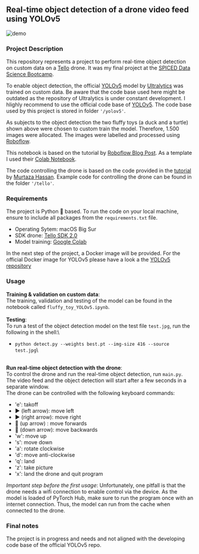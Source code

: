 ## **Real-time object detection of a drone video feed using YOLOv5**

![demo](demo.gif)

### **Project Description**
This repository represents a project to perform real-time object detection on custom data on a [Tello](https://www.ryzerobotics.com/de/tello) drone. It was my final project at the [SPICED Data Science Bootcamp](https://www.spiced-academy.com/en/program/data-science).

To enable object detection, the official [YOLOv5](https://github.com/ultralytics/yolov5) model by [Ultralytics](https://www.ultralytics.com/) was trained on custom data. Be aware that the code base used here might be outdated as the repository of Ultralytics is under constant development. I hlighly recommend to use the official code base of [YOLOv5](https://github.com/ultralytics/yolov5). The code base used by this project is stored in folder `'/yolov5'`.

As subjects to the object detection the two fluffy toys (a duck and a turtle) shown above were chosen to custom train the model. Therefore, 1.500 images were allocated. The images were labelled and processed using [Roboflow](https://roboflow.com/).

This notebook is based on the tutorial by [Roboflow Blog Post](https://blog.roboflow.ai/how-to-train-yolov5-on-a-custom-dataset/). As a template I used their [Colab Notebook](https://colab.research.google.com/drive/1gDZ2xcTOgR39tGGs-EZ6i3RTs16wmzZQ).

The code controlling the drone is based on the code provided in the [tutorial](https://www.murtazahassan.com/courses/drone-programming/) by [Murtaza Hassan](https://www.murtazahassan.com/). Example code for controlling the drone can be found in the folder `'/tello'`.

### **Requirements**
The project is Python 🐍 based. To run the code on your local machine, ensure to include all packages from the `requirements.txt` file.

* Operating Sytem: macOS Big Sur
* SDK drone: [Tello SDK 2.0](https://dl-cdn.ryzerobotics.com/downloads/Tello/Tello%20SDK%202.0%20User%20Guide.pdf)
* Model training: [Google Colab](https://colab.research.google.com/)

In the next step of the project, a Docker image will be provided. For the official Docker image for YOLOv5 please have a look a the [YOLOv5 repository](https://github.com/ultralytics/yolov5)

### **Usage**
**Training & validation on custom data**:\
The training, validation and testing of the model can be found in the notebook called `fluffy_toy_YOLOv5.ipynb`.\
\
**Testing**:\
To run a test of the object detection model on the test file `test.jpg`, run the following in the shell:\
* `python detect.py --weights best.pt --img-size 416 --source test.jpg`\

\
**Run real-time object detection with the drone**:\
To control the drone and run the real-time object detection, run `main.py`. The video feed and the object detection will start after a few seconds in a separate window.\
The drone can be controlled with the following keyboard commands:

* 'e': takoff
* ▶️ (left arrow): move left
* ▶️ (right arrow): move right
* 🔼 (up arrow) : move forwards
* 🔽 (down arrow): move backwards
* 'w': move up
* 's': move down
* 'a': rotate clockwise
* 'd': move anti-clockwise
* 'q': land
* 'z': take picture
* 'x': land the drone and quit program

*Important step before the first usage*: Unfortunately, one pitfall is that the drone needs a wifi connection to enable control via the device. As the model is loaded of PyTorch Hub, make sure to run the program once with an internet connection. Thus, the model can run from the cache when connected to the drone.  

### **Final notes**
The project is in progress and needs and not aligned with the developing code base of the official YOLOv5 repo.